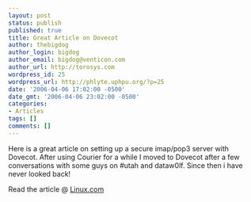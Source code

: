 ```yaml
---
layout: post
status: publish
published: true
title: Great Article on Dovecot
author: thebigdog
author_login: bigdog
author_email: bigdog@venticon.com
author_url: http://torosys.com
wordpress_id: 25
wordpress_url: http://phlyte.uphpu.org/?p=25
date: '2006-04-06 17:02:00 -0500'
date_gmt: '2006-04-06 23:02:00 -0500'
categories:
- Articles
tags: []
comments: []
---
```

<p>Here is a great article on setting up a secure imap/pop3 server with Dovecot. After using Courier for a while I moved to Dovecot after a few conversations with some guys on #utah and dataw0lf. Since then i have never looked back!</p>
<p>Read the article @ <a href="http://applications.linux.com/article.pl?sid=06/03/28/1919226&from=rss">Linux.com</a></p>
